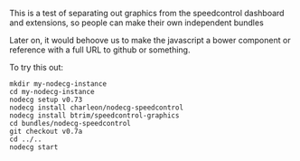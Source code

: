 This is a test of separating out graphics from the speedcontrol dashboard and extensions, so people can make their own independent bundles

Later on, it would behoove us to make the javascript a bower component or reference with a full URL to github or something.

To try this out:

```
mkdir my-nodecg-instance
cd my-nodecg-instance
nodecg setup v0.73
nodecg install charleon/nodecg-speedcontrol
nodecg install btrim/speedcontrol-graphics
cd bundles/nodecg-speedcontrol
git checkout v0.7a
cd ../..
nodecg start
```
